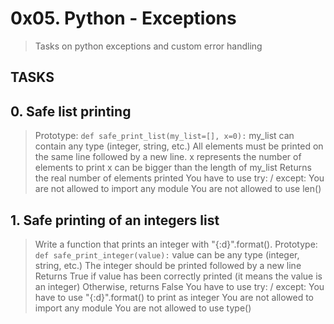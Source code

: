 # 0x05. Python - Exceptions
> Tasks on python exceptions and custom error handling
## TASKS

## 0. Safe list printing
> Prototype: `def safe_print_list(my_list=[], x=0):`
> my_list can contain any type (integer, string, etc.)
> All elements must be printed on the same line followed by a new line.
> x represents the number of elements to print
> x can be bigger than the length of my_list
> Returns the real number of elements printed
> You have to use try: / except:
> You are not allowed to import any module
> You are not allowed to use len()

## 1. Safe printing of an integers list
> Write a function that prints an integer with "{:d}".format().
> Prototype: ` def safe_print_integer(value):`
> value can be any type (integer, string, etc.)
> The integer should be printed followed by a new line
> Returns True if value has been correctly printed (it means the value is an integer)
> Otherwise, returns False
> You have to use try: / except:
> You have to use "{:d}".format() to print as integer
> You are not allowed to import any module
> You are not allowed to use type()
